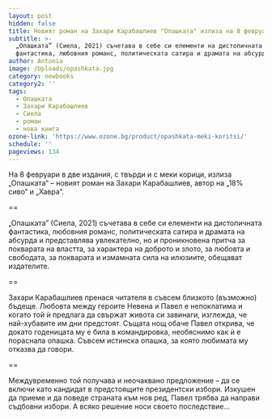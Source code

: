 ```yaml
---
layout: post
hidden: false
title: Новият роман на Захари Карабашлиев "Опашката" излиза на 8 февруари
subtitle: >-
  „Опашката” (Сиела, 2021) съчетава в себе си елементи на дистопичната
  фантастика, любовния романс, политическата сатира и драмата на абсурда
author: Antonia
image: /Uploads/opashkata.jpg
category: newbooks
category2: ''
tags:
  - Опашката
  - Захари Карабашлиев
  - Сиела
  - роман
  - нова книга
ozone-link: 'https://www.ozone.bg/product/opashkata-meki-koritsi/'
schedule: ''
pageviews: 134
---
```

На 8 февруари в две издания, с твърди и с меки корици, излиза „Опашката“ – новият роман на Захари Карабашлиев, автор на „18% сиво“ и „Хавра“. 

\==

„Опашката” (Сиела, 2021) съчетава в себе си елементи на дистопичната фантастика, любовния романс, политическата сатира и драмата на абсурда и представлява увлекателно, но и проникновена притча за покварата на властта, за характера на доброто и злото, за любовта и свободата, за покварата и измамната сила на илюзиите, обещават издателите.

\==

Захари Карабашлиев пренася читателя в съвсем близкото (възможно) бъдеще. Любовта между героите Невена и Павел е непоклатима и когато той ѝ предлага да свържат живота си завинаги, изглежда, че най-хубавите им дни предстоят. Същата нощ обаче Павел открива, че докато годеницата му е била в командировка, необяснимо как ѝ е пораснала опашка. Съвсем истинска опашка, за която любимата му отказва да говори.

\==

Междувременно той получава и неочаквано предложение – да се включи като кандидат в предстоящите президентски избори. Изкушен да приеме и да поведе страната към нов ред, Павел трябва да направи съдбовни избори. А всяко решение носи своето последствие...